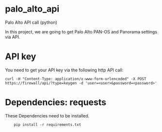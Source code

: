 # palo_alto_api
Palo Alto API call (python)

In this project, we are going to get Palo Alto PAN-OS and Panorama settings via API.

# API key
You need to get your API key via the following http API call:

```
curl -H "Content-Type: application/x-www-form-urlencoded" -X POST https://firewall/api/?type=keygen -d 'user=<user>&password=<password>'
```

# Dependencies: requests
These Dependencies need to be installed.

```
    pip install -r requirements.txt
```